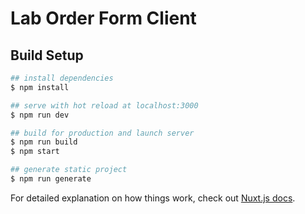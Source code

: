 # Lab Order Form Client

## Build Setup

```bash
## install dependencies
$ npm install

## serve with hot reload at localhost:3000
$ npm run dev

## build for production and launch server
$ npm run build
$ npm start

## generate static project
$ npm run generate
```

For detailed explanation on how things work, check out [Nuxt.js docs](https://nuxtjs.org).
